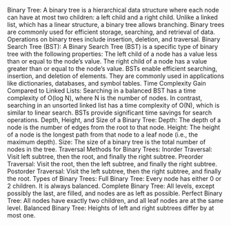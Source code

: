 Binary Tree:
A binary tree is a hierarchical data structure where each node can have at most two children: a left child and a right child.
Unlike a linked list, which has a linear structure, a binary tree allows branching.
Binary trees are commonly used for efficient storage, searching, and retrieval of data.
Operations on binary trees include insertion, deletion, and traversal.
Binary Search Tree (BST):
A Binary Search Tree (BST) is a specific type of binary tree with the following properties:
The left child of a node has a value less than or equal to the node’s value.
The right child of a node has a value greater than or equal to the node’s value.
BSTs enable efficient searching, insertion, and deletion of elements.
They are commonly used in applications like dictionaries, databases, and symbol tables.
Time Complexity Gain Compared to Linked Lists:
Searching in a balanced BST has a time complexity of O(log N), where N is the number of nodes.
In contrast, searching in an unsorted linked list has a time complexity of O(N), which is similar to linear search.
BSTs provide significant time savings for search operations.
Depth, Height, and Size of a Binary Tree:
Depth: The depth of a node is the number of edges from the root to that node.
Height: The height of a node is the longest path from that node to a leaf node (i.e., the maximum depth).
Size: The size of a binary tree is the total number of nodes in the tree.
Traversal Methods for Binary Trees:
Inorder Traversal: Visit left subtree, then the root, and finally the right subtree.
Preorder Traversal: Visit the root, then the left subtree, and finally the right subtree.
Postorder Traversal: Visit the left subtree, then the right subtree, and finally the root.
Types of Binary Trees:
Full Binary Tree: Every node has either 0 or 2 children. It is always balanced.
Complete Binary Tree: All levels, except possibly the last, are filled, and nodes are as left as possible.
Perfect Binary Tree: All nodes have exactly two children, and all leaf nodes are at the same level.
Balanced Binary Tree: Heights of left and right subtrees differ by at most one.
